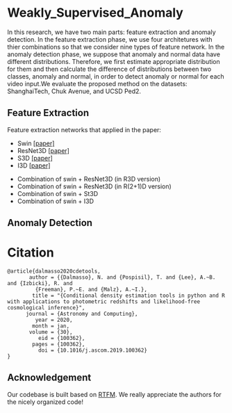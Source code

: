 # Weakly_Supervised_Anomaly
In this research, we have two main parts: feature extraction and anomaly detection. In the feature extraction phase, we use four architetures with thier combinations so that we consider nine types of feature network. In the anomaly detection phase, we suppose that anomaly and normal data have different distributions. Therefore, we first estimate appropriate distribution for them and then calculate the difference of distributions between two classes, anomaly and normal, in order to detect anomaly or normal for each video input.We evaluate the proposed method on the datasets: ShanghaiTech, Chuk Avenue, and UCSD Ped2.

## Feature Extraction
Feature extraction networks that applied in the paper:
* Swin [[paper]](https://openaccess.thecvf.com/content/CVPR2022/html/Liu_Video_Swin_Transformer_CVPR_2022_paper.html)
* ResNet3D [[paper]](https://openaccess.thecvf.com/content_cvpr_2018/html/Tran_A_Closer_Look_CVPR_2018_paper.html)
* S3D [[paper]](https://openaccess.thecvf.com/content_ECCV_2018/html/Saining_Xie_Rethinking_Spatiotemporal_Feature_ECCV_2018_paper.html)
* I3D [[paper]](https://openaccess.thecvf.com/content_cvpr_2017/html/Carreira_Quo_Vadis_Action_CVPR_2017_paper.html)
- Combination of swin + ResNet3D (in R3D version)
- Combination of swin + ResNet3D (in R(2+1)D version)
- Combination of swin + St3D
- Combination of swin + I3D

## Anomaly Detection


Citation
===

```text
@article{dalmasso2020cdetools,
       author = {{Dalmasso}, N. and {Pospisil}, T. and {Lee}, A.~B. and {Izbicki}, R. and
         {Freeman}, P.~E. and {Malz}, A.~I.},
        title = "{Conditional density estimation tools in python and R with applications to photometric redshifts and likelihood-free cosmological inference}",
      journal = {Astronomy and Computing},
         year = 2020,
        month = jan,
       volume = {30},
          eid = {100362},
        pages = {100362},
          doi = {10.1016/j.ascom.2019.100362}
}
```

## <a name="9"></a> Acknowledgement
Our codebase is built based on [RTFM](https://github.com/tianyu0207/RTFM). We really appreciate the authors for the nicely organized code!
